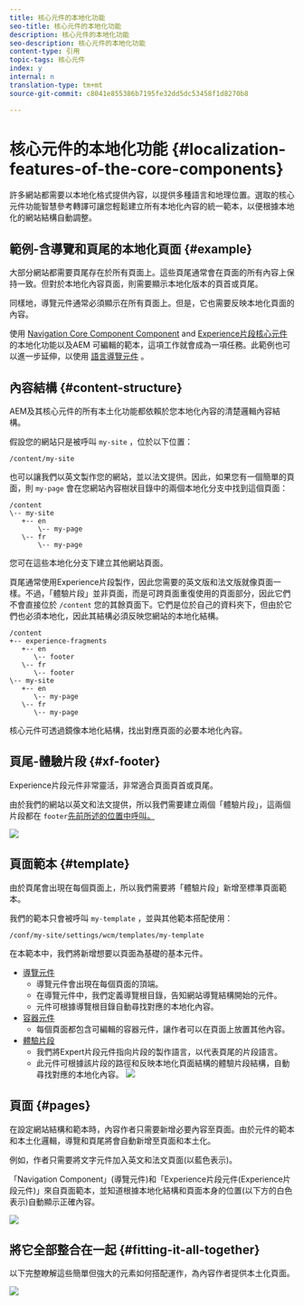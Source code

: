 ```yaml
---
title: 核心元件的本地化功能
seo-title: 核心元件的本地化功能
description: 核心元件的本地化功能
seo-description: 核心元件的本地化功能
content-type: 引用
topic-tags: 核心元件
index: y
internal: n
translation-type: tm+mt
source-git-commit: c8041e855386b7195fe32dd5dc53458f1d8270b8

---
```



# 核心元件的本地化功能 {#localization-features-of-the-core-components}

許多網站都需要以本地化格式提供內容，以提供多種語言和地理位置。選取的核心元件功能智慧參考轉譯可讓您輕鬆建立所有本地化內容的統一範本，以便根據本地化的網站結構自動調整。

## 範例-含導覽和頁尾的本地化頁面 {#example}

大部分網站都需要頁尾存在於所有頁面上。這些頁尾通常會在頁面的所有內容上保持一致。但對於本地化內容頁面，則需要顯示本地化版本的頁首或頁尾。

同樣地，導覽元件通常必須顯示在所有頁面上。但是，它也需要反映本地化頁面的內容。

使用 [Navigation Core Component Component](navigation.md) and [Experience片段核心元件](experience-fragment.md) 的本地化功能以及AEM [](https://docs.adobe.com/content/help/en/experience-manager-64/authoring/siteandpage/templates.html)可編輯的範本，這項工作就會成為一項任務。此範例也可以進一步延伸，以使用 [語言導覽元件](language-navigation.md) 。

## 內容結構 {#content-structure}

AEM及其核心元件的所有本土化功能都依賴於您本地化內容的清楚邏輯內容結構。

假設您的網站只是被呼叫 `my-site` ，位於以下位置：

```
/content/my-site
```

也可以讓我們以英文製作您的網站，並以法文提供。因此，如果您有一個簡單的頁面，則 `my-page` 會在您網站內容樹狀目錄中的兩個本地化分支中找到這個頁面：

```
/content
\-- my-site
   +-- en
       \-- my-page
   \-- fr
       \-- my-page
```

您可在這些本地化分支下建立其他網站頁面。

頁尾通常使用Experience片段製作，因此您需要的英文版和法文版就像頁面一樣。不過，「體驗片段」並非頁面，而是可跨頁面重復使用的頁面部分，因此它們不會直接位於 `/content` 您的其餘頁面下。它們是位於自己的資料夾下，但由於它們也必須本地化，因此其結構必須反映您網站的本地化結構。

```
/content
+-- experience-fragments
   +-- en
      \-- footer
   \-- fr
      \-- footer
\-- my-site
   +-- en
      \-- my-page
   \-- fr
      \-- my-page
```

核心元件可透過鏡像本地化結構，找出對應頁面的必要本地化內容。

## 頁尾-體驗片段 {#xf-footer}

Experience片段元件非常靈活，非常適合頁面頁首或頁尾。

由於我們的網站以英文和法文提供，所以我們需要建立兩個「體驗片段」，這兩個片段都在 `footer`[先前所述的位置中呼叫。](#content-structure)

![](assets/screen-shot-2019-09-09-11.08.28.png)

## 頁面範本 {#template}

由於頁尾會出現在每個頁面上，所以我們需要將「體驗片段」新增至標準頁面範本。

我們的範本只會被呼叫 `my-template` ，並與其他範本搭配使用：

```
/conf/my-site/settings/wcm/templates/my-template
```

在本範本中，我們將新增想要以頁面為基礎的基本元件。

* [導覽元件](navigation.md)
   * 導覽元件會出現在每個頁面的頂端。
   * 在導覽元件中，我們定義導覽根目錄，告知網站導覽結構開始的元件。
   * 元件可根據導覽根目錄自動尋找對應的本地化內容。
* [容器元件](container.md)
   * 每個頁面都包含可編輯的容器元件，讓作者可以在頁面上放置其他內容。
* [體驗片段](experience-fragment.md)
   * 我們將Expert片段元件指向片段的製作語言，以代表頁尾的片段語言。
   * 此元件可根據該片段的路徑和反映本地化頁面結構的體驗片段結構，自動尋找對應的本地化內容。
   ![](assets/screen-shot-2019-09-09-11.20.10.png)

## 頁面 {#pages}

在設定網站結構和範本時，內容作者只需要新增必要內容至頁面。由於元件的範本和本土化邏輯，導覽和頁尾將會自動新增至頁面和本土化。

例如，作者只需要將文字元件加入英文和法文頁面(以藍色表示)。

「Navigation Component」(導覽元件)和「Experience片段元件(Experience片段元件)」來自頁面範本，並知道根據本地化結構和頁面本身的位置(以下方的白色表示)自動顯示正確內容。

![](assets/screen-shot-2019-09-09-11.22.14.png)

## 將它全部整合在一起 {#fitting-it-all-together}

以下完整瞭解這些簡單但強大的元素如何搭配運作，為內容作者提供本土化頁面。

![](assets/screen-shot-2019-09-09-11.27.58.png)
